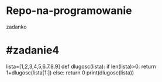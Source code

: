 # Repo-na-programowanie
zadanko
# #zadanie4
lista=[1,2,3,4,5,6.7.8.9]
def dlugosc(lista):
    if len(lista)>0:
        return 1+dlugosc(lista[1:])
    else:
        return 0
print(dlugosc(lista))
